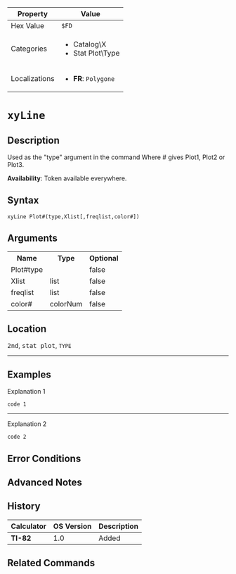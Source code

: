 | Property      | Value |
|---------------|-------|
| Hex Value     | `$FD`|
| Categories    | <ul><li>Catalog\X</li><li>Stat Plot\Type</li></ul> |
| Localizations | <ul><li><b>FR</b>: `Polygone`</li></ul> |

# `xyLine`

## Description
Used as the "type" argument in the command
Where # gives Plot1, Plot2 or Plot3.


<b>Availability</b>: Token available everywhere.

## Syntax
`xyLine Plot#(type,Xlist[,freqlist,color#])`

## Arguments
<table>
<tr><th>Name</th><th>Type</th><th>Optional</th></tr>

<tr><td>Plot#type</td><td></td><td>false</td></tr>

<tr><td>Xlist</td><td>list</td><td>false</td></tr>

<tr><td>freqlist</td><td>list</td><td>false</td></tr>

<tr><td>color#</td><td>colorNum</td><td>false</td></tr>

</table>

## Location
<kbd>2nd</kbd>, <kbd>stat plot</kbd>, `TYPE`
<hr>

## Examples

Explanation 1
```ti-basic
code 1
```
---
Explanation 2
```ti-basic
code 2
```

## Error Conditions


## Advanced Notes


## History
| Calculator | OS Version | Description |
|------------|------------|-------------|
| <b>TI-82</b> | 1.0 | Added

## Related Commands

    